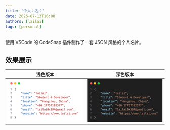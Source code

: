 ```yaml
---
title: '个人：名片'
date: 2025-07-13T16:00
authors: [lailai]
tags: [personal]
---
```


使用 VSCode 的 CodeSnap 插件制作了一套 JSON 风格的个人名片。

<!-- truncate -->

## 效果展示

|              浅色版本               |              深色版本              |
| :---------------------------------: | :--------------------------------: |
| ![](assets/business-card-light.png) | ![](assets/business-card-dark.png) |
